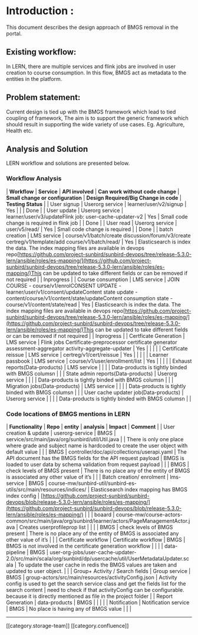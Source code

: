 
# Introduction :
This document describes the design approach of BMGS removal in the portal.


## Existing workflow:
In LERN, there are multiple services and flink jobs are involved in user creation to course consumption. In this flow, BMGS act as metadata to the entities in the platform.


## Problem statement:
Current design is tied up with the BMGS framework which lead to tied coupling of framework, The aim is to support the generic framework which should result in supporting the wide variety of use cases. Eg. Agriculture, Health etc.


## Analysis and Solution
LERN workflow and solutions are presented below.


### Workflow Analysis


|  **Workflow**  |  **Service**  |  **API involved**  |  **Can work without code change**  |  **Small change or configuration**  |  **Design Required/Big Change in code**  |  **Testing Status**  | 
| User signup | Userorg service | learner/user/v2/signup | Yes |  |  | Done | 
| User update | Userorg service | learner/user/v3/updateFlink job: user-cache-updater-v2 | Yes | Small code change is required in flink job |  | Done | 
| User read | Userorg service | user/v5/read/ | Yes | Small code change is required |  | Done | 
| batch creation | LMS service | course/v1/batch/create discussion/forum/v3/create certreg/v1/template/add course/v1/batch/read/ | Yes | Elasticsearch is index the data. The index mapping files are available in devops repo[https://github.com/project-sunbird/sunbird-devops/tree/release-5.3.0-lern/ansible/roles/es-mapping/](https://github.com/project-sunbird/sunbird-devops/tree/release-5.3.0-lern/ansible/roles/es-mapping/)This can be updated to take different fields or can be removed if not required |  | Inprogress | 
| Course consumption | LMS service | JOIN COURSE - course/v1/enrolCONSENT UPDATE - learner/user/v1/consent/updateContent state update - content/course/v1/content/state/updateContent consumption state - course/v1/content/state/read | Yes | Elasticsearch is index the data. The index mapping files are available in devops repo[https://github.com/project-sunbird/sunbird-devops/tree/release-5.3.0-lern/ansible/roles/es-mapping/](https://github.com/project-sunbird/sunbird-devops/tree/release-5.3.0-lern/ansible/roles/es-mapping/)This can be updated to take different fields or can be removed if not required |  | Inprogress | 
| Certficate Generation | LMS service | Flink jobs Certificate-preprocessor certificate generator assessment-aggregator activity-aggregate-updater | Yes |  |  |  | 
| Certificate reissue | LMS service | certreg/v1/cert/reissue | Yes |  |  |  | 
| Learner passbook | LMS service | course/v1/user/enrollment/list | Yes |  |  |  | 
| Exhaust reports(Data-products) | LMS service |  |  |  | Data-products is tightly binded with BMGS columsn |  | 
| State admin reports(Data-products) | Userorg service |  |  |  | Data-products is tightly binded with BMGS columsn |  | 
| Migration jobs(Data-products) | LMS service |  |  |  | Data-products is tightly binded with BMGS columsn |  | 
| User cache updater job(Data-products) | Userorg service |  |  |  | Data-products is tightly binded with BMGS columsn |  | 


###  Code locations of BMGS mentions in LERN


|  **Functionality**  |  **Repo**  |  **entity**  |  **analysis**  |  **Impact**  |  **Comment**  | 
| User creation & update | userorg-service | BMGS | service/src/main/java/org/sunbird/util/Util.java |  | There is only one place where grade and subject name is hardcoded to create the user object with default value | 
|  | BMGS | controller/doc/api/collections/userapi.yaml | The API document has the BMGS fields for the API request payload | BMGS is loaded to user data by schema validation from request payload | 
|  | BMGS | check levels of BMGS present | There is no place any of the entity of BMGS is associated any other value of it’s |  | 
| Batch creation/ enrolment | lms-service | BMGS | course-mw/sunbird-util/sunbird-es-utils/src/main/resources/indices/ | Elasticsearch index mapping has BMGS index config | [https://github.com/project-sunbird/sunbird-devops/blob/release-5.3.0-lern/ansible/roles/es-mapping/](https://github.com/project-sunbird/sunbird-devops/blob/release-5.3.0-lern/ansible/roles/es-mapping/) | 
|  | boaard | course-mw/course-actors-common/src/main/java/org/sunbird/learner/actors/PageManagementActor.java | Creates userprofileprop list |  | 
|  | BMGS | check levels of BMGS present | There is no place any of the entity of BMGS is associated any other value of it’s |  | 
| Certificate workflow | Certificate workflow | BMGS | BMGS is not involved in the certificate generation workflow |  |  | 
| data-pipeline | BMGS | user-org-jobs/user-cache-updater-2.0/src/main/scala/org/sunbird/dp/usercache/util/UserMetadataUpdater.scala | To update the user cache in redis the BMGS values are taken and updated to user object. |  | 
| Group+ Activity / Search fields | Group service | BMGS | group-actors/src/main/resources/activityConfig.json | Activity config is used to get the search service class and get the fields list for the search content | need to check if that activityConfig can be configurable. because it is directly mentioned as file in the project folder | 
| Report Generation | data-products | BMGS |  |  |  | 
| Notification | Notification service | BMGS | No place is having any of BMGS value |  |  | 



*****

[[category.storage-team]] 
[[category.confluence]] 
